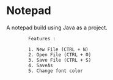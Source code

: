 # Notepad

A notepad build using Java as a project.

            Features : 
            
            1. New File (CTRL + N)
            2. Open File (CTRL + O)
            3. Save File (CTRL + S)
            4. SaveAs
            5. Change font color

